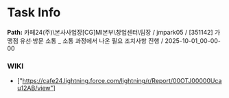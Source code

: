 # Task Info

**Path:** 카페24(주)\본사사업장\[CG]MI본부\창업센터\팀장 / jmpark05 / [351142] 가맹점 유선·방문 소통 _ 소통 과정에서 나온 필요 조치사항 진행 / 2025-10-01_00-00-00

### WIKI
- ["https://cafe24.lightning.force.com/lightning/r/Report/00OTJ00000Ucau12AB/view"]


